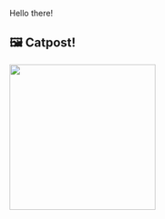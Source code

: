 Hello there!



## 🖼️ Catpost!

<sub>
    <img src="https://cdn2.thecatapi.com/images/sEOySeU5y.jpg" height="256">
</sub>

